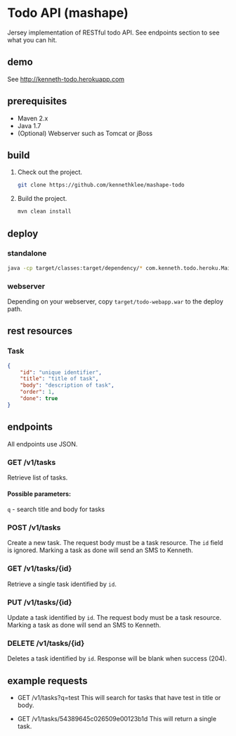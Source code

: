 Todo API (mashape)
==================

Jersey implementation of RESTful todo API. See endpoints section to see what you can hit.

demo
----
See http://kenneth-todo.herokuapp.com

prerequisites
-------------
* Maven 2.x
* Java 1.7
* (Optional) Webserver such as Tomcat or jBoss


build
-----

1. Check out the project.
   ```bash
   git clone https://github.com/kennethklee/mashape-todo
   ```

2. Build the project.
   ```bash
   mvn clean install
   ```


deploy
------

### standalone
```bash
java -cp target/classes:target/dependency/* com.kenneth.todo.heroku.Main
```

### webserver
Depending on your webserver, copy `target/todo-webapp.war` to the deploy path.


rest resources
--------------

### Task
```json
{
	"id": "unique identifier",
	"title": "title of task",
	"body": "description of task",
	"order": 1,
	"done": true
}
```


endpoints
---------
All endpoints use JSON.

### GET /v1/tasks
Retrieve list of tasks.

#### Possible parameters:
`q` - search title and body for tasks

### POST /v1/tasks
Create a new task. The request body must be a task resource. The `id` field is ignored. Marking a task as done will send an SMS to Kenneth.

### GET /v1/tasks/{id}
Retrieve a single task identified by `id`.

### PUT /v1/tasks/{id}
Update a task identified by `id`. The request body must be a task resource. Marking a task as done will send an SMS to Kenneth.

### DELETE /v1/tasks/{id}
Deletes a task identified by `id`. Response will be blank when success (204).


example requests
----------------

* GET /v1/tasks?q=test
  This will search for tasks that have test in title or body.

* GET /v1/tasks/54389645c026509e00123b1d
  This will return a single task.

